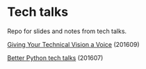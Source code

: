 # Tech talks

Repo for slides and notes from tech talks. 

[Giving Your Technical Vision a Voice](act-w-2016/giving_your_technical_vision_a_voice.pdf) (201609)

[Better Python tech talks](better-python/README.md) (201607)

